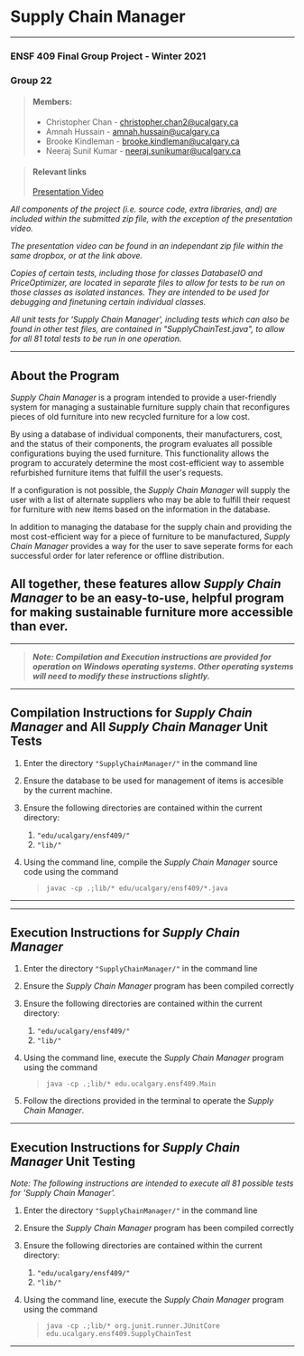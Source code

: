 # Supply Chain Manager

----------------------------------------------------------------------
### ENSF 409 Final Group Project - Winter 2021
### Group 22



> #### Members:
>* Christopher Chan - [christopher.chan2@ucalgary.ca](christopher.chan2@ucalgary.ca) 
>* Amnah Hussain - [amnah.hussain@ucalgary.ca](amnah.hussain@ucalgary.ca)
>* Brooke Kindleman - [brooke.kindleman@ucalgary.ca](brooke.kindleman@ucalgary.ca)   
>* Neeraj Sunil Kumar - [neeraj.sunikumar@ucalgary.ca](neeraj.sunikumar@ucalgary.ca)

> #### Relevant links
> [Presentation Video](https://ucalgary.yuja.com/V/Video?v=333094&node=1207031&a=1023996715&autoplay=1)


*All components of the project (i.e. source code, extra libraries, and) are included within
the submitted zip file, with the exception of the presentation video.*

*The presentation video can be found in an independant zip file within the same dropbox, 
or at the link above.*

*Copies of certain tests, including those for classes DatabaseIO and PriceOptimizer, 
are located in separate files to allow for tests to be run on those classes as isolated instances. 
They are intended to be used for debugging and finetuning certain individual classes.*

*All unit tests for 'Supply Chain Manager', including tests which can also be found in 
other test files, are contained in "SupplyChainTest.java", to allow for all 81 total
tests to be run in one operation.*

----------------------------------------------------------------------

## About the Program
*Supply Chain Manager* is a program intended to provide a user-friendly system
for managing a sustainable furniture supply chain 
that reconfigures pieces of old furniture into new recycled furniture for a low cost.

By using a database of individual components, their manufacturers, 
cost, and the status of their components, the program evaluates all
possible configurations buying the used furniture. This functionality allows the 
program to accurately determine the most cost-efficient way to assemble 
refurbished furniture items that fulfill the user's requests.

If a configuration is not possible, the *Supply Chain Manager* will supply
the user with a list of alternate suppliers who may be able to fulfill
their request for furniture with new items based on the information in the
database.

In addition to managing the database for the supply chain and providing
the most cost-efficient way for a piece of furniture to be manufactured,
*Supply Chain Manager* provides a way for the user to save seperate forms for
each successful order for later reference or offline distribution.

All together, these features allow *Supply Chain Manager* to be an 
easy-to-use, helpful program for making sustainable furniture more accessible
than ever.
----------------------------------------------------------------------
----------------------------------------------------------------------

>***Note: Compilation and Execution instructions are provided for operation on 
Windows operating systems.
Other operating systems will need to modify these instructions slightly.***

----------------------------------------------------------------------

## Compilation Instructions for *Supply Chain Manager* and All *Supply Chain Manager* Unit Tests
1. Enter the directory `"SupplyChainManager/"` in the command line

2. Ensure the database to be used for management of items is accesible by the 
current machine.

3. Ensure the following directories are contained within the current 
   directory:
    1. `"edu/ucalgary/ensf409/"`
    2. `"lib/"`

4. Using the command line, compile the *Supply Chain Manager* source code using 
   the command
   
    >`javac -cp .;lib/* edu/ucalgary/ensf409/*.java`
----------------------------------------------------------------------
----------------------------------------------------------------------    

## Execution Instructions for *Supply Chain Manager* 
1. Enter the directory `"SupplyChainManager/"` in the command line
2. Ensure the *Supply Chain Manager* program has been compiled correctly
3. Ensure the following directories are contained within the current
   directory:
    1. `"edu/ucalgary/ensf409/"`
    2. `"lib/"`
    
4. Using the command line, execute the *Supply Chain Manager* program using the
command 
   
   >`java -cp .;lib/* edu.ucalgary.ensf409.Main`
   
5. Follow the directions provided in the terminal to operate 
   the *Supply Chain Manager*. 
---------------------------------------------------------------------
## Execution Instructions for *Supply Chain Manager* Unit Testing
*Note: The following instructions are intended to execute all 81 possible tests
for 'Supply Chain Manager'.*
1. Enter the directory `"SupplyChainManager/"` in the command line
2. Ensure the *Supply Chain Manager* program has been compiled correctly
3. Ensure the following directories are contained within the current 
   directory:
    1. `"edu/ucalgary/ensf409/"`
    2. `"lib/"`

4. Using the command line, execute the *Supply Chain Manager* program using the
   command

   >`java -cp .;lib/* org.junit.runner.JUnitCore 
   > edu.ucalgary.ensf409.SupplyChainTest`
   > 
---------------------------------------------------------------------
